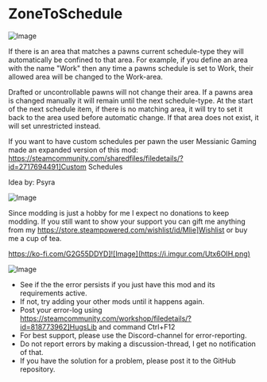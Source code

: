 # ZoneToSchedule

![Image](https://i.imgur.com/buuPQel.png)


If there is an area that matches a pawns current schedule-type they will automatically be confined to that area.
For example, if you define an area with the name "Work" then any time a pawns schedule is set to Work, their allowed area will be changed to the Work-area.

Drafted or uncontrollable pawns will not change their area. 
If a pawns area is changed manually it will remain until the next schedule-type.
At the start of the next schedule item, if there is no matching area, it will try to set it back to the area used before automatic change. If that area does not exist, it will set unrestricted instead.

If you want to have custom schedules per pawn the user Messianic Gaming made an expanded version of this mod: https://steamcommunity.com/sharedfiles/filedetails/?id=2717694491]Custom Schedules

Idea by: Psyra

![Image](https://i.imgur.com/O0IIlYj.png)

Since modding is just a hobby for me I expect no donations to keep modding. If you still want to show your support you can gift me anything from my https://store.steampowered.com/wishlist/id/Mlie]Wishlist or buy me a cup of tea.

https://ko-fi.com/G2G55DDYD]![Image](https://i.imgur.com/Utx6OIH.png)


![Image](https://i.imgur.com/PwoNOj4.png)



-  See if the the error persists if you just have this mod and its requirements active.
-  If not, try adding your other mods until it happens again.
-  Post your error-log using https://steamcommunity.com/workshop/filedetails/?id=818773962]HugsLib and command Ctrl+F12
-  For best support, please use the Discord-channel for error-reporting.
-  Do not report errors by making a discussion-thread, I get no notification of that.
-  If you have the solution for a problem, please post it to the GitHub repository.




